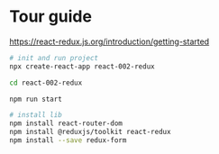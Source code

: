 # Tour guide

https://react-redux.js.org/introduction/getting-started

```bash
# init and run project
npx create-react-app react-002-redux

cd react-002-redux

npm run start

# install lib
npm install react-router-dom
npm install @reduxjs/toolkit react-redux
npm install --save redux-form
```
